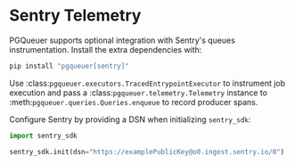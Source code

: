 # Sentry Telemetry

PGQueuer supports optional integration with Sentry's queues instrumentation. Install the extra dependencies with:

```bash
pip install "pgqueuer[sentry]"
```

Use :class:`pgqueuer.executors.TracedEntrypointExecutor` to instrument job execution and pass a :class:`pgqueuer.telemetry.Telemetry` instance to :meth:`pgqueuer.queries.Queries.enqueue` to record producer spans.

Configure Sentry by providing a DSN when initializing ``sentry_sdk``:

```python
import sentry_sdk

sentry_sdk.init(dsn="https://examplePublicKey@o0.ingest.sentry.io/0")
```

